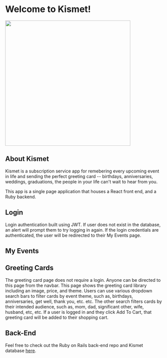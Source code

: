 # Welcome to Kismet!

<img height="400" src="https://imagesvc.meredithcorp.io/v3/mm/image?url=https%3A%2F%2Fstatic.onecms.io%2Fwp-content%2Fuploads%2Fsites%2F23%2F2014%2F04%2F28%2Foffice-desk-accessories-0120wwo.jpg&q=85"></img>

## About Kismet

Kismet is a subscription service app for remebering every upcoming event in life and sending the perfect greeting card -- birthdays, anniversaries, weddings, graduations, the people in your life can't wait to hear from you. 

This app is a single page application that houses a React front end, and a Ruby backend.

## Login

Login authentication built using JWT. If user does not exist in the database, an alert will prompt them to try logging in again. If the login credentials are authenticated, the user will be redirected to their My Events page.

## My Events



## Greeting Cards

The greeting card page does not require a login. Anyone can be directed to this page from the navbar. This page shows the greeting card library including an image, price, and theme. Users can use various dropdown search bars to filter cards by event theme, such as, birthdays, anniversaries, get well, thank you, etc. etc. The other search filters cards by their intended audience, such as, mom, dad, significant other, wife, husband, etc, etc. If a user is logged in and they click Add To Cart, that greeting card will be added to their shopping cart. 

## Back-End

Feel free to check out the Ruby on Rails back-end repo and Kismet database <a href="https://github.com/LJ-000/capstone_backend">here</a>.
